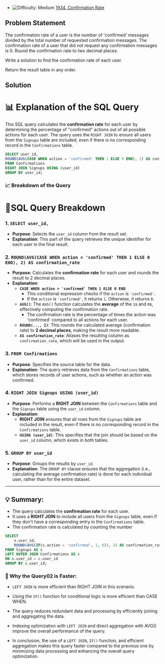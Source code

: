 - ![Difficulty: Medium](https://img.shields.io/badge/Difficulty-Medium-yellow)
[1934. Confirmation Rate](https://leetcode.com/problems/confirmation-rate/)

## Problem Statement

The confirmation rate of a user is the number of 'confirmed' messages divided by the total number of requested confirmation messages. The confirmation rate of a user that did not request any confirmation messages is 0. Round the confirmation rate to two decimal places.

Write a solution to find the confirmation rate of each user.

Return the result table in any order.


## Solution

# 📊 Explanation of the SQL Query

This SQL query calculates the **confirmation rate** for each user by determining the percentage of "confirmed" actions out of all possible actions for each user. The query uses the `RIGHT JOIN` to ensure all users from the `Signups` table are included, even if there is no corresponding record in the `Confirmations` table.


```sql title="query01"
SELECT user_id, 
ROUND(AVG(CASE WHEN action = 'confirmed' THEN 1 ELSE 0 END), 2) AS confirmation_rate
FROM Confirmations
RIGHT JOIN Signups USING (user_id)  
GROUP BY user_id;
```

### 📈 Breakdown of the Query

# 🔎SQL Query Breakdown

### 1. `SELECT user_id,`
- **Purpose**: Selects the `user_id` column from the result set.
- **Explanation**: This part of the query retrieves the unique identifier for each user in the final result.

### 2. `ROUND(AVG(CASE WHEN action = 'confirmed' THEN 1 ELSE 0 END), 2) AS confirmation_rate`
- **Purpose**: Calculates the **confirmation rate** for each user and rounds the result to 2 decimal places.
- **Explanation**:
  - **`CASE WHEN action = 'confirmed' THEN 1 ELSE 0 END`**:
    - This conditional expression checks if the `action` is `'confirmed'`.
    - If the `action` is `'confirmed'`, it returns `1`. Otherwise, it returns `0`.
  - **`AVG()`**: The `AVG()` function calculates the **average** of the `1`s and `0`s, effectively computing the confirmation rate.
    - The confirmation rate is the percentage of times the action was 'confirmed' compared to all actions for each user.
  - **`ROUND(..., 2)`**: This rounds the calculated average (confirmation rate) to **2 decimal places**, making the result more readable.
  - **`AS confirmation_rate`**: Aliases the resulting column as `confirmation_rate`, which will be used in the output.

### 3. `FROM Confirmations`
- **Purpose**: Specifies the source table for the data.
- **Explanation**: The query retrieves data from the `Confirmations` table, which stores records of user actions, such as whether an action was confirmed.

### 4. `RIGHT JOIN Signups USING (user_id)`
- **Purpose**: Performs a **RIGHT JOIN** between the `Confirmations` table and the `Signups` table using the `user_id` column.
- **Explanation**:
  - **RIGHT JOIN** ensures that all rows from the `Signups` table are included in the result, even if there is no corresponding record in the `Confirmations` table.
  - **`USING (user_id)`**: This specifies that the join should be based on the `user_id` column, which exists in both tables.

### 5. `GROUP BY user_id`
- **Purpose**: Groups the results by `user_id`.
- **Explanation**: The `GROUP BY` clause ensures that the aggregation (i.e., calculating the average confirmation rate) is done for each individual user, rather than for the entire dataset.

---

## 💡 Summary:
- The query calculates the **confirmation rate** for each user.
- It uses a **RIGHT JOIN** to include all users from the `Signups` table, even if they don't have a corresponding entry in the `Confirmations` table.
- The confirmation rate is calculated by counting the number

```sql title="query02"
SELECT
    s.user_id,
    ROUND(AVG(IF(c.action = 'confirmed', 1, 0)), 2) AS confirmation_rate
FROM Signups AS s
LEFT OUTER JOIN Confirmations AS c
ON s.user_id = c.user_id
GROUP BY s.user_id;
```

### 🚀 Why the Query02 is Faster:
- `LEFT JOIN` is more efficient than RIGHT JOIN in this scenario.

- Using the `IF()` function for conditional logic is more efficient than CASE WHEN.

- The query reduces redundant data and processing by efficiently joining and aggregating the data.

- Indexing optimization with `LEFT JOIN` and direct aggregation with AVG() improve the overall performance of the query.

- In conclusion, the use of a `LEFT JOIN`, `IF()` function, and efficient aggregation makes this query faster compared to the previous one by minimizing data processing and enhancing the overall query optimization.